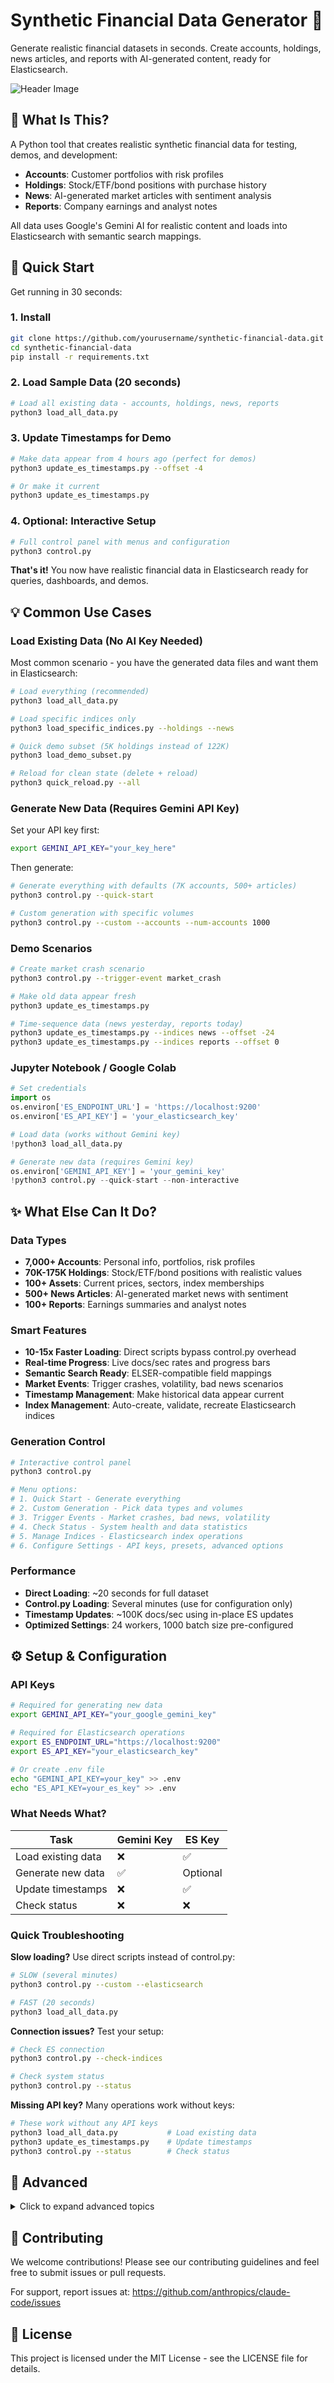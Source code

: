 # Synthetic Financial Data Generator 🏦

Generate realistic financial datasets in seconds. Create accounts, holdings, news articles, and reports with AI-generated content, ready for Elasticsearch.

![Header Image](synthetic-financial-data-header.png "Synthetic Financial Data Generator")

## 🎯 What Is This?

A Python tool that creates realistic synthetic financial data for testing, demos, and development:
- **Accounts**: Customer portfolios with risk profiles  
- **Holdings**: Stock/ETF/bond positions with purchase history
- **News**: AI-generated market articles with sentiment analysis
- **Reports**: Company earnings and analyst notes

All data uses Google's Gemini AI for realistic content and loads into Elasticsearch with semantic search mappings.

## 🚀 Quick Start

Get running in 30 seconds:

### 1. Install
```bash
git clone https://github.com/yourusername/synthetic-financial-data.git
cd synthetic-financial-data
pip install -r requirements.txt
```

### 2. Load Sample Data (20 seconds)
```bash
# Load all existing data - accounts, holdings, news, reports
python3 load_all_data.py
```

### 3. Update Timestamps for Demo
```bash
# Make data appear from 4 hours ago (perfect for demos)
python3 update_es_timestamps.py --offset -4

# Or make it current
python3 update_es_timestamps.py
```

### 4. Optional: Interactive Setup
```bash
# Full control panel with menus and configuration
python3 control.py
```

**That's it!** You now have realistic financial data in Elasticsearch ready for queries, dashboards, and demos.

## 💡 Common Use Cases

### Load Existing Data (No AI Key Needed)
Most common scenario - you have the generated data files and want them in Elasticsearch:

```bash
# Load everything (recommended)
python3 load_all_data.py

# Load specific indices only  
python3 load_specific_indices.py --holdings --news

# Quick demo subset (5K holdings instead of 122K)
python3 load_demo_subset.py

# Reload for clean state (delete + reload)  
python3 quick_reload.py --all
```

### Generate New Data (Requires Gemini API Key)
Set your API key first:
```bash
export GEMINI_API_KEY="your_key_here"
```

Then generate:
```bash
# Generate everything with defaults (7K accounts, 500+ articles)
python3 control.py --quick-start

# Custom generation with specific volumes
python3 control.py --custom --accounts --num-accounts 1000
```

### Demo Scenarios
```bash
# Create market crash scenario
python3 control.py --trigger-event market_crash

# Make old data appear fresh
python3 update_es_timestamps.py

# Time-sequence data (news yesterday, reports today)
python3 update_es_timestamps.py --indices news --offset -24
python3 update_es_timestamps.py --indices reports --offset 0
```

### Jupyter Notebook / Google Colab
```python
# Set credentials
import os
os.environ['ES_ENDPOINT_URL'] = 'https://localhost:9200'  
os.environ['ES_API_KEY'] = 'your_elasticsearch_key'

# Load data (works without Gemini key)
!python3 load_all_data.py

# Generate new data (requires Gemini key)
os.environ['GEMINI_API_KEY'] = 'your_gemini_key'
!python3 control.py --quick-start --non-interactive
```

## ✨ What Else Can It Do?

### Data Types
- **7,000+ Accounts**: Personal info, portfolios, risk profiles
- **70K-175K Holdings**: Stock/ETF/bond positions with realistic values
- **100+ Assets**: Current prices, sectors, index memberships  
- **500+ News Articles**: AI-generated market news with sentiment
- **100+ Reports**: Earnings summaries and analyst notes

### Smart Features
- **10-15x Faster Loading**: Direct scripts bypass control.py overhead
- **Real-time Progress**: Live docs/sec rates and progress bars  
- **Semantic Search Ready**: ELSER-compatible field mappings
- **Market Events**: Trigger crashes, volatility, bad news scenarios
- **Timestamp Management**: Make historical data appear current
- **Index Management**: Auto-create, validate, recreate Elasticsearch indices

### Generation Control
```bash
# Interactive control panel
python3 control.py

# Menu options:
# 1. Quick Start - Generate everything 
# 2. Custom Generation - Pick data types and volumes
# 3. Trigger Events - Market crashes, bad news, volatility
# 4. Check Status - System health and data statistics  
# 5. Manage Indices - Elasticsearch index operations
# 6. Configure Settings - API keys, presets, advanced options
```

### Performance
- **Direct Loading**: ~20 seconds for full dataset
- **Control.py Loading**: Several minutes (use for configuration only)
- **Timestamp Updates**: ~100K docs/sec using in-place ES updates
- **Optimized Settings**: 24 workers, 1000 batch size pre-configured

## ⚙️ Setup & Configuration

### API Keys
```bash
# Required for generating new data
export GEMINI_API_KEY="your_google_gemini_key"

# Required for Elasticsearch operations  
export ES_ENDPOINT_URL="https://localhost:9200"
export ES_API_KEY="your_elasticsearch_key" 

# Or create .env file
echo "GEMINI_API_KEY=your_key" >> .env
echo "ES_API_KEY=your_es_key" >> .env
```

### What Needs What?
| Task | Gemini Key | ES Key | 
|------|------------|---------|
| Load existing data | ❌ | ✅ |
| Generate new data | ✅ | Optional |
| Update timestamps | ❌ | ✅ |
| Check status | ❌ | ❌ |

### Quick Troubleshooting

**Slow loading?** Use direct scripts instead of control.py:
```bash
# SLOW (several minutes)
python3 control.py --custom --elasticsearch

# FAST (20 seconds)  
python3 load_all_data.py
```

**Connection issues?** Test your setup:
```bash
# Check ES connection
python3 control.py --check-indices

# Check system status
python3 control.py --status
```

**Missing API key?** Many operations work without keys:
```bash
# These work without any API keys
python3 load_all_data.py           # Load existing data
python3 update_es_timestamps.py    # Update timestamps  
python3 control.py --status        # Check status
```

## 🔧 Advanced

<details>
<summary>Click to expand advanced topics</summary>

### Architecture
```
synthetic-financial-data/
├── control.py                 # Interactive control script
├── load_all_data.py          # Fast data loader (recommended)
├── update_es_timestamps.py   # Fast timestamp updater
├── requirements.txt          # Dependencies
├── scripts/                  # Core generation scripts
├── lib/                      # Control panel libraries
├── elasticsearch/            # Index mappings
├── prompts/                  # AI prompt templates
└── generated_data/           # Output files (JSONL)
```

### Performance Optimization
- **TaskExecutor Overhead**: control.py has 10-15x subprocess overhead in Colab/Jupyter
- **Optimal Settings**: 24 workers, 1000 batch size for maximum throughput
- **Direct Scripts**: Always faster than control.py for data operations
- **Bottleneck**: TaskExecutor subprocess management, not Elasticsearch speed

### API Reference
```python
from scripts.common_utils import create_elasticsearch_client, ingest_data_to_es
from lib.index_manager import IndexManager

# Direct data loading
es_client = create_elasticsearch_client()  
ingest_data_to_es(es_client, 'file.jsonl', 'index_name', 'id_field')

# Index management
manager = IndexManager(es_client)
manager.get_index_status('financial_accounts')
```

### Custom Symbol Configuration
Edit `scripts/symbols_config.py`:
```python
STOCK_SYMBOLS_AND_INFO = {
    'AAPL': {'name': 'Apple Inc.', 'sector': 'Technology'},
    'MSFT': {'name': 'Microsoft Corp.', 'sector': 'Technology'},
    # Add your symbols here
}
```

### Elasticsearch Index Mappings
All indices auto-created with proper mappings from `elasticsearch/index_mappings.json`:
- **Semantic search fields** for titles and content
- **Lookup mode** for optimized storage
- **Proper field types** (keyword, text, date, float)

</details>

## 🤝 Contributing

We welcome contributions! Please see our contributing guidelines and feel free to submit issues or pull requests.

For support, report issues at: https://github.com/anthropics/claude-code/issues

## 📄 License

This project is licensed under the MIT License - see the LICENSE file for details.